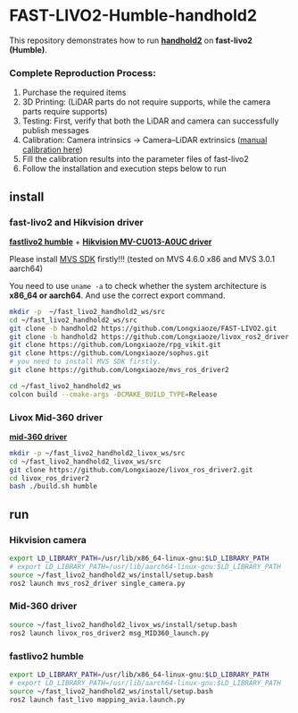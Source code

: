 # FAST-LIVO2-Humble-handhold2
This repository demonstrates how to run **[handhold2](https://github.com/hku-mars/LIV_handhold_2)** on **fast-livo2 (Humble)**.

### Complete Reproduction Process:
1. Purchase the required items  
2. 3D Printing: (LiDAR parts do not require supports, while the camera parts require supports)  
3. Testing: First, verify that both the LiDAR and camera can successfully publish messages  
4. Calibration: Camera intrinsics → Camera–LiDAR extrinsics ([manual calibration here](https://github.com/Longxiaoze/mvs_ros_driver2/tree/main/scripts))  
5. Fill the calibration results into the parameter files of fast-livo2  
6. Follow the installation and execution steps below to run

## install 

### fast-livo2 and Hikvision driver
**[fastlivo2 humble](https://github.com/Longxiaoze/FAST-LIVO2/tree/handhold2)** + **[Hikvision MV-CU013-A0UC driver](https://github.com/Longxiaoze/mvs_ros_driver2)**

Please install [MVS SDK](https://www.hikrobotics.com/en/machinevision/service/download/) firstly!!! (tested on MVS 4.6.0 x86 and MVS 3.0.1 aarch64)

You need to use `uname -a` to check whether the system architecture is **x86_64 or aarch64**. And use the correct export command.

``` bash
mkdir -p  ~/fast_livo2_handhold2_ws/src
cd ~/fast_livo2_handhold2_ws/src
git clone -b handhold2 https://github.com/Longxiaoze/FAST-LIVO2.git
git clone -b handhold2 https://github.com/Longxiaoze/livox_ros2_driver.git
git clone https://github.com/Longxiaoze/rpg_vikit.git
git clone https://github.com/Longxiaoze/sophus.git
# you need to install MVS SDK firstly.
git clone https://github.com/Longxiaoze/mvs_ros_driver2

cd ~/fast_livo2_handhold2_ws
colcon build --cmake-args -DCMAKE_BUILD_TYPE=Release
```

### Livox Mid-360 driver
**[mid-360 driver](https://github.com/Longxiaoze/livox_ros_driver2)** 
``` bash
mkdir -p ~/fast_livo2_handhold2_livox_ws/src
cd ~/fast_livo2_handhold2_livox_ws/src
git clone https://github.com/Longxiaoze/livox_ros_driver2.git
cd livox_ros_driver2
bash ./build.sh humble
```


## run
### Hikvision camera
``` bash
export LD_LIBRARY_PATH=/usr/lib/x86_64-linux-gnu:$LD_LIBRARY_PATH
# export LD_LIBRARY_PATH=/usr/lib/aarch64-linux-gnu:$LD_LIBRARY_PATH
source ~/fast_livo2_handhold2_ws/install/setup.bash
ros2 launch mvs_ros2_driver single_camera.py
```

### Mid-360 driver
``` bash
source ~/fast_livo2_handhold2_livox_ws/install/setup.bash
ros2 launch livox_ros_driver2 msg_MID360_launch.py
```

### fastlivo2 humble
``` bash
export LD_LIBRARY_PATH=/usr/lib/x86_64-linux-gnu:$LD_LIBRARY_PATH
# export LD_LIBRARY_PATH=/usr/lib/aarch64-linux-gnu:$LD_LIBRARY_PATH
source ~/fast_livo2_handhold2_ws/install/setup.bash
ros2 launch fast_livo mapping_avia.launch.py
```
